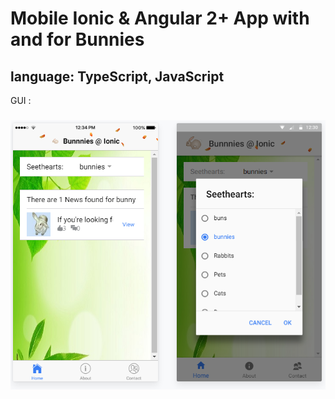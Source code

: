 # Mobile Ionic & Angular 2+ App with and for Bunnies
## language: TypeScript, JavaScript

GUI :
#####

![iobun](https://raw.githubusercontent.com/privet56/ioBun/master/iobun.png)
